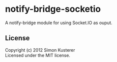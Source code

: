# notify-bridge-socketio

A notify-bridge module for using Socket.IO as ouput.

## License
Copyright (c) 2012 Simon Kusterer  
Licensed under the MIT license.
